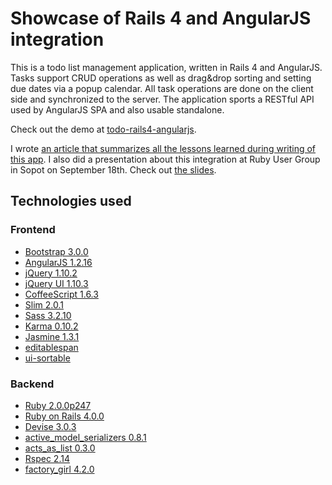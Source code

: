 # Showcase of Rails 4 and AngularJS integration

This is a todo list management application, written in Rails 4 and AngularJS. Tasks support CRUD operations as well as drag&drop sorting and setting due dates via a popup calendar. All task operations are done on the client side and synchronized to the server. The application sports a RESTful API used by AngularJS SPA and also usable standalone.

Check out the demo at [todo-rails4-angularjs](http://todo-rails4-angularjs.herokuapp.com/).

I wrote [an article that summarizes all the lessons learned during writing of this app](http://blog.ragnarson.com/2013/10/01/how-to-integrate-angularjs-with-rails-4). I also did a presentation about this integration at Ruby User Group in Sopot on September 18th. Check out [the slides](http://mkwiatkowski.github.io/angularjs-rails4-trug-presentation/).

## Technologies used

### Frontend

 - [Bootstrap 3.0.0](http://getbootstrap.com/)
 - [AngularJS 1.2.16](http://angularjs.org/)
 - [jQuery 1.10.2](http://jquery.com/)
 - [jQuery UI 1.10.3](http://jqueryui.com/)
 - [CoffeeScript 1.6.3](http://coffeescript.org/)
 - [Slim 2.0.1](http://slim-lang.com/)
 - [Sass 3.2.10](http://sass-lang.com/)
 - [Karma 0.10.2](http://karma-runner.github.io/)
 - [Jasmine 1.3.1](http://pivotal.github.io/jasmine/)
 - [editablespan](https://github.com/mkwidzinska/editablespan)
 - [ui-sortable](https://github.com/angular-ui/ui-sortable)

### Backend

 - [Ruby 2.0.0p247](http://www.ruby-lang.org/en/)
 - [Ruby on Rails 4.0.0](http://rubyonrails.org/)
 - [Devise 3.0.3](https://github.com/plataformatec/devise)
 - [active_model_serializers 0.8.1](https://github.com/rails-api/active_model_serializers)
 - [acts_as_list 0.3.0](https://github.com/swanandp/acts_as_list)
 - [Rspec 2.14](http://rspec.info/)
 - [factory_girl 4.2.0](https://github.com/thoughtbot/factory_girl)
